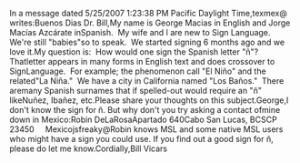 In a message dated 5/25/2007 1:23:38 PM Pacific Daylight Time,texmex@ writes:Buenos Dias Dr. Bill,My name is George Macias in English and Jorge Macías 
				Azcárate inSpanish.  My wife and I are new to Sign Language.  We're still 
				"babies"so to speak.  We started signing 6 months ago and we love it.My question is:  How would one sign the Spanish letter "ñ"?  
				Thatletter appears in many forms in English text and does crossover 
				to SignLanguage.  For example; the phenomenon call "El Niño" and the 
				related"La Niña."  We have a city in California named "Los Baños."  
				There aremany Spanish surnames that if spelled-out would require an "ñ" 
				likeNuñez, Ibañez, etc.Please share your thoughts on this subject.George,I don't know the sign for ñ. But why don't you try asking a 
				contact ofmine down in Mexico:Robin DeLaRosaApartado 640Cabo San Lucas, BCSCP 23450     Mexicojsfreaky@Robin knows MSL and some native MSL users who might have a sign 
				you could use. If you find out a good sign for ñ, please do let 
				me know.Cordially,Bill Vicars
